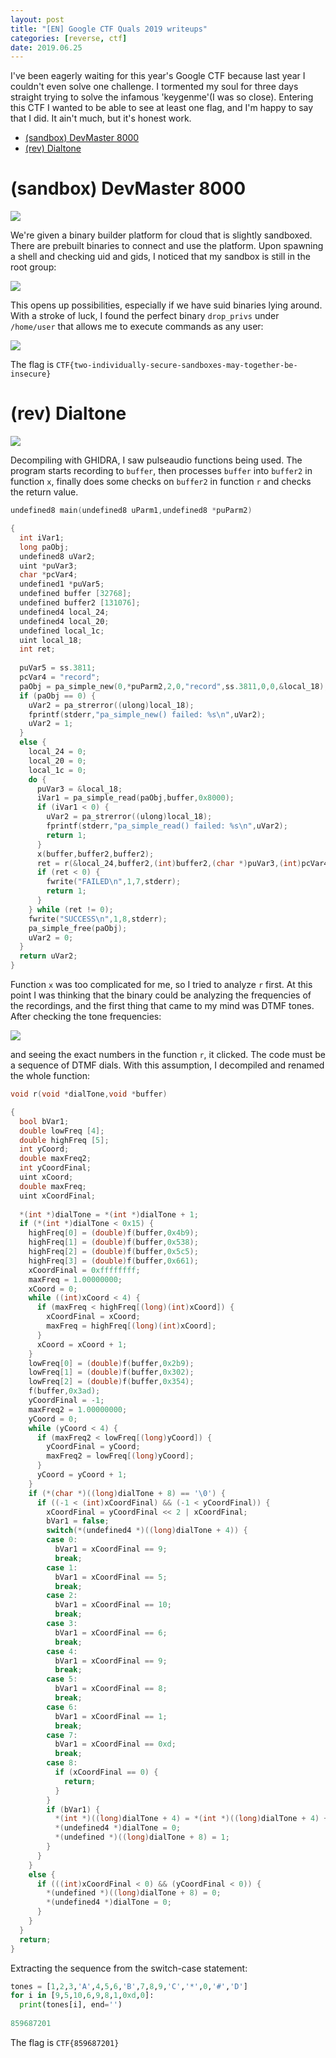 ```yaml
---
layout: post
title: "[EN] Google CTF Quals 2019 writeups"
categories: [reverse, ctf]
date: 2019.06.25
---
```


I've been eagerly waiting for this year's Google CTF because last year I couldn't even solve one challenge. I tormented my soul for three days straight trying to solve the infamous 'keygenme'(I was so close). Entering this CTF I wanted to be able to see at least one flag, and I'm happy to say that I did. It ain't much, but it's honest work.

- [(sandbox) DevMaster 8000](#sandbox-devmaster-8000)
- [(rev) Dialtone](#rev-dialtone)

# (sandbox) DevMaster 8000

![](/assets/2019-06-26-Google_CTF_Quals_2019_writeups/devmaster8k-challenge.png)

We're given a binary builder platform for cloud that is slightly sandboxed. There are prebuilt binaries to connect and use the platform. Upon spawning a shell and checking uid and gids, I noticed that my sandbox is still in the root group:

![](/assets/2019-06-26-Google_CTF_Quals_2019_writeups/devmaster8k-id.png)

This opens up possibilities, especially if we have suid binaries lying around. With a stroke of luck, I found the perfect binary `drop_privs` under `/home/user` that allows me to execute commands as any user:

![](/assets/2019-06-26-Google_CTF_Quals_2019_writeups/devmaster8k-flag.png)

The flag is `CTF{two-individually-secure-sandboxes-may-together-be-insecure}`

# (rev) Dialtone

![](/assets/2019-06-26-Google_CTF_Quals_2019_writeups/dialtone-challenge.png)

Decompiling with GHIDRA, I saw pulseaudio functions being used. The program starts recording to `buffer`, then processes `buffer` into `buffer2` in function `x`, finally does some checks on `buffer2` in function `r` and checks the return value.

```c
undefined8 main(undefined8 uParm1,undefined8 *puParm2)

{
  int iVar1;
  long paObj;
  undefined8 uVar2;
  uint *puVar3;
  char *pcVar4;
  undefined1 *puVar5;
  undefined buffer [32768];
  undefined buffer2 [131076];
  undefined4 local_24;
  undefined4 local_20;
  undefined local_1c;
  uint local_18;
  int ret;
  
  puVar5 = ss.3811;
  pcVar4 = "record";
  paObj = pa_simple_new(0,*puParm2,2,0,"record",ss.3811,0,0,&local_18);
  if (paObj == 0) {
    uVar2 = pa_strerror((ulong)local_18);
    fprintf(stderr,"pa_simple_new() failed: %s\n",uVar2);
    uVar2 = 1;
  }
  else {
    local_24 = 0;
    local_20 = 0;
    local_1c = 0;
    do {
      puVar3 = &local_18;
      iVar1 = pa_simple_read(paObj,buffer,0x8000);
      if (iVar1 < 0) {
        uVar2 = pa_strerror((ulong)local_18);
        fprintf(stderr,"pa_simple_read() failed: %s\n",uVar2);
        return 1;
      }
      x(buffer,buffer2,buffer2);
      ret = r(&local_24,buffer2,(int)buffer2,(char *)puVar3,(int)pcVar4,(int)puVar5);
      if (ret < 0) {
        fwrite("FAILED\n",1,7,stderr);
        return 1;
      }
    } while (ret != 0);
    fwrite("SUCCESS\n",1,8,stderr);
    pa_simple_free(paObj);
    uVar2 = 0;
  }
  return uVar2;
}
```

Function `x` was too complicated for me, so I tried to analyze `r` first. At this point I was thinking that the binary could be analyzing the frequencies of the recordings, and the first thing that came to my mind was DTMF tones. After checking the tone frequencies:

![](/assets/2019-06-26-Google_CTF_Quals_2019_writeups/dialtone-dtmf.png)

and seeing the exact numbers in the function `r`, it clicked. The code must be a sequence of DTMF dials. With this assumption, I decompiled and renamed the whole function:

```c
void r(void *dialTone,void *buffer)

{
  bool bVar1;
  double lowFreq [4];
  double highFreq [5];
  int yCoord;
  double maxFreq2;
  int yCoordFinal;
  uint xCoord;
  double maxFreq;
  uint xCoordFinal;
  
  *(int *)dialTone = *(int *)dialTone + 1;
  if (*(int *)dialTone < 0x15) {
    highFreq[0] = (double)f(buffer,0x4b9);
    highFreq[1] = (double)f(buffer,0x538);
    highFreq[2] = (double)f(buffer,0x5c5);
    highFreq[3] = (double)f(buffer,0x661);
    xCoordFinal = 0xffffffff;
    maxFreq = 1.00000000;
    xCoord = 0;
    while ((int)xCoord < 4) {
      if (maxFreq < highFreq[(long)(int)xCoord]) {
        xCoordFinal = xCoord;
        maxFreq = highFreq[(long)(int)xCoord];
      }
      xCoord = xCoord + 1;
    }
    lowFreq[0] = (double)f(buffer,0x2b9);
    lowFreq[1] = (double)f(buffer,0x302);
    lowFreq[2] = (double)f(buffer,0x354);
    f(buffer,0x3ad);
    yCoordFinal = -1;
    maxFreq2 = 1.00000000;
    yCoord = 0;
    while (yCoord < 4) {
      if (maxFreq2 < lowFreq[(long)yCoord]) {
        yCoordFinal = yCoord;
        maxFreq2 = lowFreq[(long)yCoord];
      }
      yCoord = yCoord + 1;
    }
    if (*(char *)((long)dialTone + 8) == '\0') {
      if ((-1 < (int)xCoordFinal) && (-1 < yCoordFinal)) {
        xCoordFinal = yCoordFinal << 2 | xCoordFinal;
        bVar1 = false;
        switch(*(undefined4 *)((long)dialTone + 4)) {
        case 0:
          bVar1 = xCoordFinal == 9;
          break;
        case 1:
          bVar1 = xCoordFinal == 5;
          break;
        case 2:
          bVar1 = xCoordFinal == 10;
          break;
        case 3:
          bVar1 = xCoordFinal == 6;
          break;
        case 4:
          bVar1 = xCoordFinal == 9;
          break;
        case 5:
          bVar1 = xCoordFinal == 8;
          break;
        case 6:
          bVar1 = xCoordFinal == 1;
          break;
        case 7:
          bVar1 = xCoordFinal == 0xd;
          break;
        case 8:
          if (xCoordFinal == 0) {
            return;
          }
        }
        if (bVar1) {
          *(int *)((long)dialTone + 4) = *(int *)((long)dialTone + 4) + 1;
          *(undefined4 *)dialTone = 0;
          *(undefined *)((long)dialTone + 8) = 1;
        }
      }
    }
    else {
      if (((int)xCoordFinal < 0) && (yCoordFinal < 0)) {
        *(undefined *)((long)dialTone + 8) = 0;
        *(undefined4 *)dialTone = 0;
      }
    }
  }
  return;
}
```

Extracting the sequence from the switch-case statement:

```python
tones = [1,2,3,'A',4,5,6,'B',7,8,9,'C','*',0,'#','D']
for i in [9,5,10,6,9,8,1,0xd,0]:
  print(tones[i], end='')
 
859687201
```

The flag is `CTF{859687201}`